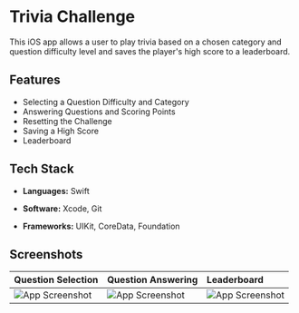 # Trivia Challenge

This iOS app allows a user to play trivia based on a chosen category and question difficulty level and saves the player's high score to a leaderboard.

## Features

- Selecting a Question Difficulty and Category
- Answering Questions and Scoring Points
- Resetting the Challenge
- Saving a High Score
- Leaderboard

## Tech Stack

- **Languages:** Swift

- **Software:** Xcode, Git

- **Frameworks:** UIKit, CoreData, Foundation

## Screenshots

| Question Selection | Question Answering | Leaderboard |
| :----------------- | :----------------- | :---------- |
| ![App Screenshot](https://live.staticflickr.com/65535/52493701696_5b87a807ec_w.jpg) | ![App Screenshot](https://live.staticflickr.com/65535/52494255958_c0272250c6_w.jpg) | ![App Screenshot](https://live.staticflickr.com/65535/52494170420_027f5c29d7_w.jpg)|
